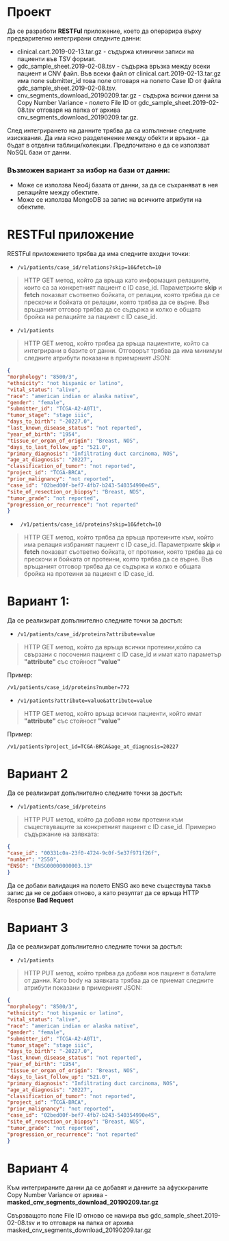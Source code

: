 # Проект
Да се разработи **RESTFul** приложение, което да операрира върху предварително интегрирани следните данни: 
- clinical.cart.2019-02-13.tar.gz - съдържа клинични записи на пациенти във TSV формат.
- gdc_sample_sheet.2019-02-08.tsv - съдържа връзка между всеки пациент и CNV файл. Във всеки файл от clinical.cart.2019-02-13.tar.gz има поле submitter_id това поле отговаря на полето Case ID от файла gdc_sample_sheet.2019-02-08.tsv.
- cnv_segments_download_20190209.tar.gz - съдържа всички данни за Copy Number Variance - полето File ID от gdc_sample_sheet.2019-02-08.tsv отговаря на папка от архива cnv_segments_download_20190209.tar.gz.

След интегрирането на данните трябва да са изпълнение следните изисквания.
Да има ясно разделенение между обеkти и връзки - да бъдат в отделни таблици/колекции.
Предпочитано е да се използват NoSQL бази от данни.

### Възможен вариант за избор на бази от данни:
* Може се използва Neo4j базата от данни, за да се съхраняват в нея релацийте между обектите.
* Може се използва MongoDB за запис на всичките атрибути на обектите.
# RESTFul приложение
RESTFul приложението трябва да има следните входни точки:
- ``` /v1/patients/case_id/relations?skip=10&fetch=10 ``` 
> HTTP GET метод, който да връща като информация релациите, които са за конкретният пациент с ID case_id. Параметрките **skip** и **fetch** показват съответно бойката, от релации, която трябва да се прескочи и бойката от релации, която трябва да се върне. Във връщаният отговор трябва да се съдържа и колко е общата бройка на релацийте за пациент с ID case_id.

- ``` /v1/patients ```
> HTTP GET метод, който трябва да връща пациентите, който са интегрирани в базите от данни. Отговорът трябва да има минимум следните атрибути показани в приемрният JSON: 
```json
{ 
"morphology": "8500/3",
"ethnicity": "not hispanic or latino",
"vital_status": "alive",
"race": "american indian or alaska native",
"gender": "female",
"submitter_id": "TCGA-A2-A0T1",
"tumor_stage": "stage iiic",
"days_to_birth": "-20227.0",
"last_known_disease_status": "not reported",
"year_of_birth": "1954",
"tissue_or_organ_of_origin": "Breast, NOS",
"days_to_last_follow_up": "521.0",
"primary_diagnosis": "Infiltrating duct carcinoma, NOS",
"age_at_diagnosis": "20227",
"classification_of_tumor": "not reported",
"project_id": "TCGA-BRCA",
"prior_malignancy": "not reported",
"case_id": "02bed00f-bef7-4fb7-b243-540354990e45",
"site_of_resection_or_biopsy": "Breast, NOS",
"tumor_grade": "not reported",
"progression_or_recurrence": "not reported"
}
```

- ``` /v1/patients/case_id/proteins?skip=10&fetch=10``` 
>HTTP GET метод, който трябва да връща протеините към, който има релация избраният пациент с ID case_id. Параметрките **skip** и **fetch** показват съответно бойката, от протеини, която трябва да се прескочи и бойката от протеини, която трябва да се върне. Във връщаният отговор трябва да се съдържа и колко е общата бройка на протеини за пациент с ID case_id.

# Вариант 1:

Да се реализират допълнително следните точки за достъп:
- ```/v1/patients/case_id/proteins?attribute=value``` 
> HTTP GET метод, който да връща всички протеини,който са свързани с посочения пациент с ID case_id и имат като параметър **"attribute"** със стойност **"value"**

Пример:
```http 
/v1/patients/case_id/proteins?number=772
```

- ```/v1/patients?attribute=value&attribute=value``` 
> HTTP GET метод, който връща всички пациенти, който имат  **"attribute"** със стойност **"value"**

Пример:
```http
/v1/patients?project_id=TCGA-BRCA&age_at_diagnosis=20227
```

# Вариант 2
Да се реализират допълнително следните точки за достъп:

- ```/v1/patients/case_id/proteins``` 
> HTTP PUT метод, който да добавя нови протеини към съществуващите за конкретният пациент с ID case_id. Примерно съдържание на заявката:
```json
{
"case_id": "00331c0a-23f0-4724-9c0f-5e37f971f26f",
"number": "2550",
"ENSG": "ENSG00000000003.13"
}
```
Да се добави валидация на полето ENSG ако вече съществува такъв запис да не се добавя отново, а като резултат да се връща HTTP Response **Bad Request**

# Вариант 3
Да се реализират допълнително следните точки за достъп:

- ```/v1/patients```
> HTTP PUT метод, който тряbва да добавя нов пациент в бата/ите от данни. Като body на заявката трябва да се приемат следните атрибути показани в примерният JSON:
```json
{
"morphology": "8500/3",
"ethnicity": "not hispanic or latino",
"vital_status": "alive",
"race": "american indian or alaska native",
"gender": "female",
"submitter_id": "TCGA-A2-A0T1",
"tumor_stage": "stage iiic",
"days_to_birth": "-20227.0",
"last_known_disease_status": "not reported",
"year_of_birth": "1954",
"tissue_or_organ_of_origin": "Breast, NOS",
"days_to_last_follow_up": "521.0",
"primary_diagnosis": "Infiltrating duct carcinoma, NOS",
"age_at_diagnosis": "20227",
"classification_of_tumor": "not reported",
"project_id": "TCGA-BRCA",
"prior_malignancy": "not reported",
"case_id": "02bed00f-bef7-4fb7-b243-540354990e45",
"site_of_resection_or_biopsy": "Breast, NOS",
"tumor_grade": "not reported",
"progression_or_recurrence": "not reported"
}
```

# Вариант 4
Към интегрираните данни да се добавят и данните за афускираните Copy Number Variance от архива - **masked_cnv_segments_download_20190209.tar.gz**

Свързващото поле File ID отново се намира във gdc_sample_sheet.2019-02-08.tsv и то отговаря на папка от архива masked_cnv_segments_download_20190209.tar.gz